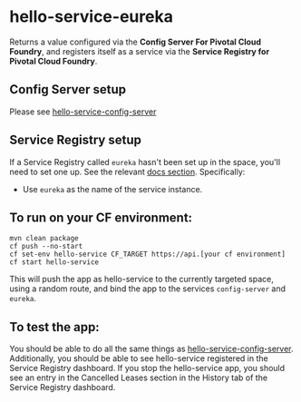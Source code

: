 # hello-service-eureka
Returns a value configured via the **Config Server For Pivotal Cloud Foundry**, and registers itself as a service via the **Service Registry for Pivotal Cloud Foundry**.

## Config Server setup
Please see [hello-service-config-server](https://github.com/willtran-/spring-cloud-demo/tree/master/hello-service-config-server)

## Service Registry setup
If a Service Registry called ```eureka``` hasn't been set up in the space, you'll need to set one up. See the relevant [docs section](http://cf-p1-docs-staging.cfapps.io/spring-cloud-services/service-registry/#create-service-registry). Specifically: 

* Use ```eureka``` as the name of the service instance.

## To run on your CF environment:
``` 
mvn clean package
cf push --no-start
cf set-env hello-service CF_TARGET https://api.[your cf environment]
cf start hello-service
```
This will push the app as hello-service to the currently targeted space, using a random route, and bind the app to the services ```config-server``` and ```eureka```.

## To test the app:
You should be able to do all the same things as [hello-service-config-server](https://github.com/willtran-/spring-cloud-demo/tree/master/hello-service-config-server). Additionally, you should be able to see hello-service registered in the Service Registry dashboard. If you stop the hello-service app, you should see an entry in the Cancelled Leases section in the History tab of the Service Registry dashboard.

